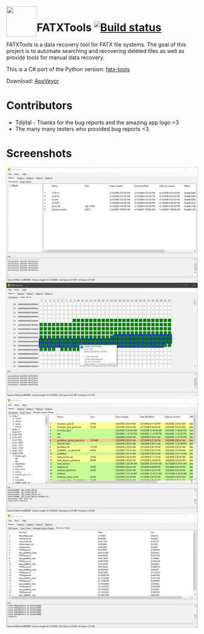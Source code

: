 <img align="left" width="80" height="80" src="FATXTools/appicon.ico">

# FATXTools [![Build status](https://ci.appveyor.com/api/projects/status/ua22jsn54pr1398c/branch/master?svg=true)](https://ci.appveyor.com/project/aerosoul94/fatxtools/build/artifacts)
FATXTools is a data recovery tool for FATX file systems. The goal of this project is to automate searching and recovering deleted files as well as provide tools for manual data recovery.

This is a C# port of the Python version: [fatx-tools](https://github.com/aerosoul94/fatx-tools)

Download: [AppVeyor](https://ci.appveyor.com/project/aerosoul94/fatxtools/build/artifacts)

# Contributors
* Tdijital - Thanks for the bug reports and the amazing app logo <3
* The many many testers who provided bug reports <3

# Screenshots
![](Screenshots/FATXTools_2020-05-23_17-03-34.png)
![](Screenshots/FATXTools_2020-05-23_17-13-03.png)
![](Screenshots/FATXTools_2020-05-23_17-06-40.png)
![](Screenshots/FATXTools_2020-05-23_17-09-13.png)